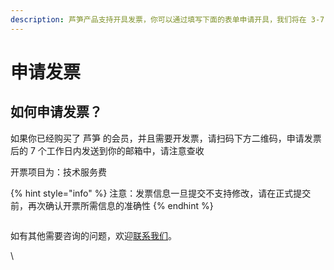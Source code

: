 ```yaml
---
description: 芦笋产品支持开具发票，你可以通过填写下面的表单申请开具，我们将在 3-7 个工作日内开具开完成。
---
```


# 申请发票

## 如何申请发票？

如果你已经购买了 芦笋 的会员，并且需要开发票，请扫码下方二维码，申请发票后的 7 个工作日内发送到你的邮箱中，请注意查收

开票项目为：技术服务费

{% hint style="info" %}
注意：发票信息一旦提交不支持修改，请在正式提交前，再次确认开票所需信息的准确性
{% endhint %}

<img src="https://docs.lusun.com/tcq/assets/invoice.wIGOXOFN.png" alt="" data-size="original">

如有其他需要咨询的问题，欢迎[联系我们](../contact.md)。

\


